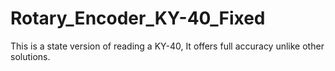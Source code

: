 # Rotary_Encoder_KY-40_Fixed
This is a state version of reading a KY-40, It offers full accuracy unlike other solutions.
